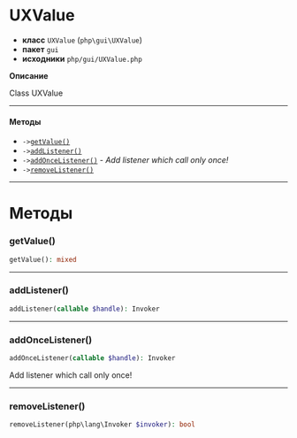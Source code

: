 # UXValue

- **класс** `UXValue` (`php\gui\UXValue`)
- **пакет** `gui`
- **исходники** `php/gui/UXValue.php`

**Описание**

Class UXValue

---

#### Методы

- `->`[`getValue()`](#method-getvalue)
- `->`[`addListener()`](#method-addlistener)
- `->`[`addOnceListener()`](#method-addoncelistener) - _Add listener which call only once!_
- `->`[`removeListener()`](#method-removelistener)

---
# Методы

<a name="method-getvalue"></a>

### getValue()
```php
getValue(): mixed
```

---

<a name="method-addlistener"></a>

### addListener()
```php
addListener(callable $handle): Invoker
```

---

<a name="method-addoncelistener"></a>

### addOnceListener()
```php
addOnceListener(callable $handle): Invoker
```
Add listener which call only once!

---

<a name="method-removelistener"></a>

### removeListener()
```php
removeListener(php\lang\Invoker $invoker): bool
```